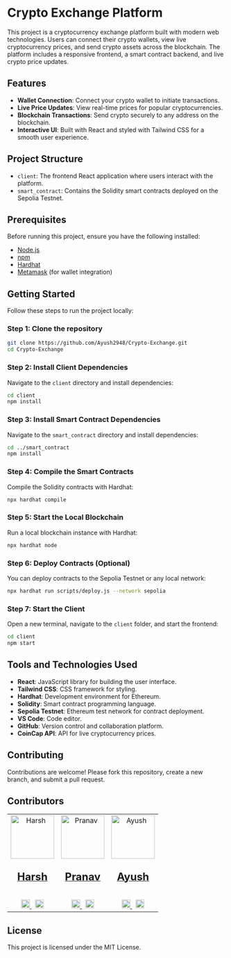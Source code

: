 # Crypto Exchange Platform

This project is a cryptocurrency exchange platform built with modern web technologies. Users can connect their crypto wallets, view live cryptocurrency prices, and send crypto assets across the blockchain. The platform includes a responsive frontend, a smart contract backend, and live crypto price updates.

## Features

- **Wallet Connection**: Connect your crypto wallet to initiate transactions.
- **Live Price Updates**: View real-time prices for popular cryptocurrencies.
- **Blockchain Transactions**: Send crypto securely to any address on the blockchain.
- **Interactive UI**: Built with React and styled with Tailwind CSS for a smooth user experience.

## Project Structure

- `client`: The frontend React application where users interact with the platform.
- `smart_contract`: Contains the Solidity smart contracts deployed on the Sepolia Testnet.

## Prerequisites

Before running this project, ensure you have the following installed:

- [Node.js](https://nodejs.org/)
- [npm](https://www.npmjs.com/)
- [Hardhat](https://hardhat.org/)
- [Metamask](https://metamask.io/) (for wallet integration)

## Getting Started

Follow these steps to run the project locally:

### Step 1: Clone the repository

```bash
git clone https://github.com/Ayush2948/Crypto-Exchange.git
cd Crypto-Exchange
```

### Step 2: Install Client Dependencies

Navigate to the `client` directory and install dependencies:

```bash
cd client
npm install
```

### Step 3: Install Smart Contract Dependencies

Navigate to the `smart_contract` directory and install dependencies:

```bash
cd ../smart_contract
npm install
```

### Step 4: Compile the Smart Contracts

Compile the Solidity contracts with Hardhat:

```bash
npx hardhat compile
```

### Step 5: Start the Local Blockchain

Run a local blockchain instance with Hardhat:

```bash
npx hardhat node
```

### Step 6: Deploy Contracts (Optional)

You can deploy contracts to the Sepolia Testnet or any local network:

```bash
npx hardhat run scripts/deploy.js --network sepolia
```

### Step 7: Start the Client

Open a new terminal, navigate to the `client` folder, and start the frontend:

```bash
cd client
npm start
```

## Tools and Technologies Used

- **React**: JavaScript library for building the user interface.
- **Tailwind CSS**: CSS framework for styling.
- **Hardhat**: Development environment for Ethereum.
- **Solidity**: Smart contract programming language.
- **Sepolia Testnet**: Ethereum test network for contract deployment.
- **VS Code**: Code editor.
- **GitHub**: Version control and collaboration platform.
- **CoinCap API**: API for live cryptocurrency prices.

## Contributing

Contributions are welcome! Please fork this repository, create a new branch, and submit a pull request.

## Contributors

<table>
  <tr>
    <td align="center">
      <a href="https://github.com/Harsh5442">
        <img src="https://i.postimg.cc/NfSn1KRn/Screenshot-2024-11-12-220207.png" width="100px;" alt="Harsh" />
        <br />
        <H3><b style="font-size: 24px;">Harsh</b></H3>
      </a>
      <br />
      <a href="https://github.com/Harsh5442" title="Code">
        <img src="https://cdn.jsdelivr.net/gh/devicons/devicon/icons/github/github-original.svg" width="20" height="20" />
      </a>
      &nbsp;
      <a href="https://www.linkedin.com/in/harsh5442/" title="LinkedIn">
        <img src="https://cdn.jsdelivr.net/gh/devicons/devicon/icons/linkedin/linkedin-original.svg" width="20" height="20" />
      </a>
    </td>
    <td align="center">
      <a href="https://github.com/pranav030203">
        <img src="https://i.postimg.cc/jdL6YxHn/about.jpg" width="100px;" alt="Pranav" />
        <br />
        <H3><b style="font-size: 24px;">Pranav</b></H3>
      </a>
      <br />
      <a href="https://github.com/pranav030203" title="Code">
        <img src="https://cdn.jsdelivr.net/gh/devicons/devicon/icons/github/github-original.svg" width="20" height="20" />
      </a>
      &nbsp;
      <a href="https://www.linkedin.com/in/pranav-phadatare-07aa53239/" title="LinkedIn">
        <img src="https://cdn.jsdelivr.net/gh/devicons/devicon/icons/linkedin/linkedin-original.svg" width="20" height="20" />
      </a>
    </td>
    <td align="center">
      <a href="https://github.com/Ayush2948">
        <img src="https://i.postimg.cc/C5rBXTwv/Screenshot-2024-11-12-215639.png" width="100px;" alt="Ayush" />
        <br />
        <H3><b style="font-size: 24px;">Ayush</b></H3>
      </a>
      <br />
      <a href="https://github.com/Ayush2948" title="Code">
        <img src="https://cdn.jsdelivr.net/gh/devicons/devicon/icons/github/github-original.svg" width="20" height="20" />
      </a>
      &nbsp;
      <a href="https://www.linkedin.com/in/ayushp2948/" title="LinkedIn">
        <img src="https://cdn.jsdelivr.net/gh/devicons/devicon/icons/linkedin/linkedin-original.svg" width="20" height="20" />
      </a>
    </td>
  </tr>
</table>

## License

This project is licensed under the MIT License.
```

